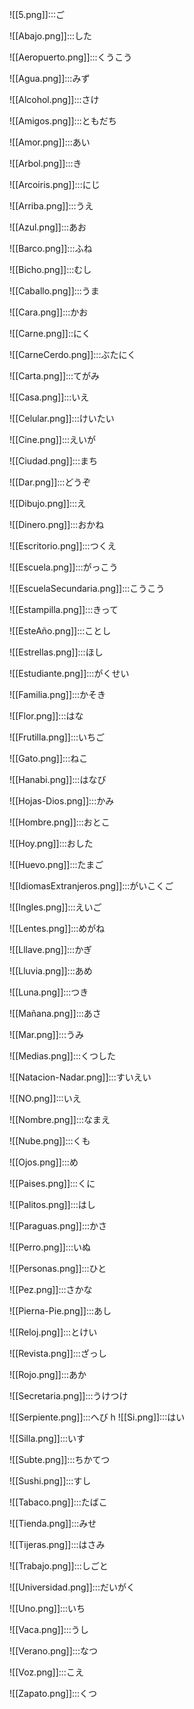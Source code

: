 ![[5.png]]:::ご

![[Abajo.png]]:::した

![[Aeropuerto.png]]:::くうこう

![[Agua.png]]:::みず

![[Alcohol.png]]:::さけ

![[Amigos.png]]:::ともだち

![[Amor.png]]:::あい

![[Arbol.png]]:::き

![[Arcoiris.png]]:::にじ

![[Arriba.png]]:::うえ

![[Azul.png]]:::あお

![[Barco.png]]:::ふね

![[Bicho.png]]:::むし

![[Caballo.png]]:::うま

![[Cara.png]]:::かお

![[Carne.png]]::にく

![[CarneCerdo.png]]:::ぶたにく

![[Carta.png]]:::てがみ

![[Casa.png]]:::いえ

![[Celular.png]]:::けいたい

![[Cine.png]]:::えいが

![[Ciudad.png]]:::まち

![[Dar.png]]:::どうぞ

![[Dibujo.png]]:::え

![[Dinero.png]]:::おかね

![[Escritorio.png]]:::つくえ

![[Escuela.png]]:::がっこう

![[EscuelaSecundaria.png]]:::こうこう

![[Estampilla.png]]:::きって

![[EsteAño.png]]:::ことし

![[Estrellas.png]]:::ほし

![[Estudiante.png]]:::がくせい

![[Familia.png]]:::かそき

![[Flor.png]]:::はな

![[Frutilla.png]]:::いちご

![[Gato.png]]:::ねこ

![[Hanabi.png]]:::はなび

![[Hojas-Dios.png]]:::かみ

![[Hombre.png]]:::おとこ

![[Hoy.png]]:::おした

![[Huevo.png]]:::たまご

![[IdiomasExtranjeros.png]]:::がいこくご

![[Ingles.png]]:::えいご

![[Lentes.png]]:::めがね

![[Lllave.png]]:::かぎ

![[Lluvia.png]]:::あめ

![[Luna.png]]:::つき

![[Mañana.png]]:::あさ

![[Mar.png]]:::うみ

![[Medias.png]]:::くつした

![[Natacion-Nadar.png]]:::すいえい

![[NO.png]]:::いえ

![[Nombre.png]]:::なまえ

![[Nube.png]]:::くも

![[Ojos.png]]:::め

![[Paises.png]]:::くに

![[Palitos.png]]:::はし

![[Paraguas.png]]:::かさ

![[Perro.png]]:::いぬ

![[Personas.png]]:::ひと

![[Pez.png]]:::さかな

![[Pierna-Pie.png]]:::あし

![[Reloj.png]]:::とけい

![[Revista.png]]:::ざっし

![[Rojo.png]]:::あか

![[Secretaria.png]]:::うけつけ

![[Serpiente.png]]:::へび
h
![[Si.png]]:::はい

![[Silla.png]]:::いす

![[Subte.png]]:::ちかてつ

![[Sushi.png]]:::すし

![[Tabaco.png]]:::たばこ

![[Tienda.png]]:::みせ

![[Tijeras.png]]:::はさみ

![[Trabajo.png]]:::しごと

![[Universidad.png]]:::だいがく

![[Uno.png]]:::いち

![[Vaca.png]]:::うし

![[Verano.png]]:::なつ

![[Voz.png]]:::こえ

![[Zapato.png]]:::くつ

